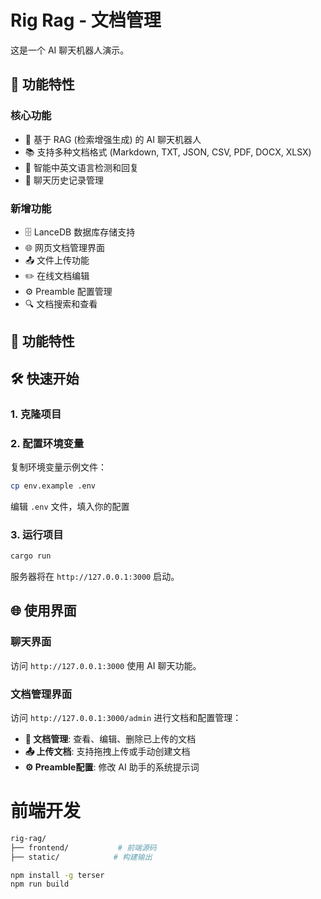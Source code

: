 # Rig Rag - 文档管理

这是一个 AI 聊天机器人演示。

## 🚀 功能特性

### 核心功能
- 🤖 基于 RAG (检索增强生成) 的 AI 聊天机器人
- 📚 支持多种文档格式 (Markdown, TXT, JSON, CSV, PDF, DOCX, XLSX)
- 💬 智能中英文语言检测和回复
- 📝 聊天历史记录管理

### 新增功能
- 🗄️ LanceDB 数据库存储支持
- 🌐 网页文档管理界面
- 📤 文件上传功能
- ✏️ 在线文档编辑
- ⚙️ Preamble 配置管理
- 🔍 文档搜索和查看

## 🚀 功能特性

## 🛠️ 快速开始

### 1. 克隆项目

### 2. 配置环境变量
复制环境变量示例文件：
```bash
cp env.example .env
```

编辑 `.env` 文件，填入你的配置


### 3. 运行项目
```bash
cargo run
```

服务器将在 `http://127.0.0.1:3000` 启动。

## 🌐 使用界面

### 聊天界面
访问 `http://127.0.0.1:3000` 使用 AI 聊天功能。

### 文档管理界面
访问 `http://127.0.0.1:3000/admin` 进行文档和配置管理：

- **📄 文档管理**: 查看、编辑、删除已上传的文档
- **📤 上传文档**: 支持拖拽上传或手动创建文档
- **⚙️ Preamble配置**: 修改 AI 助手的系统提示词


# 前端开发

```bash
rig-rag/
├── frontend/           # 前端源码
├── static/            # 构建输出
```

```bash
npm install -g terser
npm run build
```


